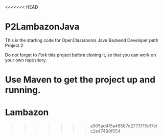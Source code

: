 <<<<<<< HEAD
# P2LambazonJava
This is the starting code for OpenClassrooms Java Backend Developer path Project 2

Do not forget to *Fork* this project before cloning it, so that you can work on your own repository.

Use Maven to get the project up and running.
=======
# Lambazon
>>>>>>> a905ad4f5a485b7d2773f75df7efc2a47490f054
